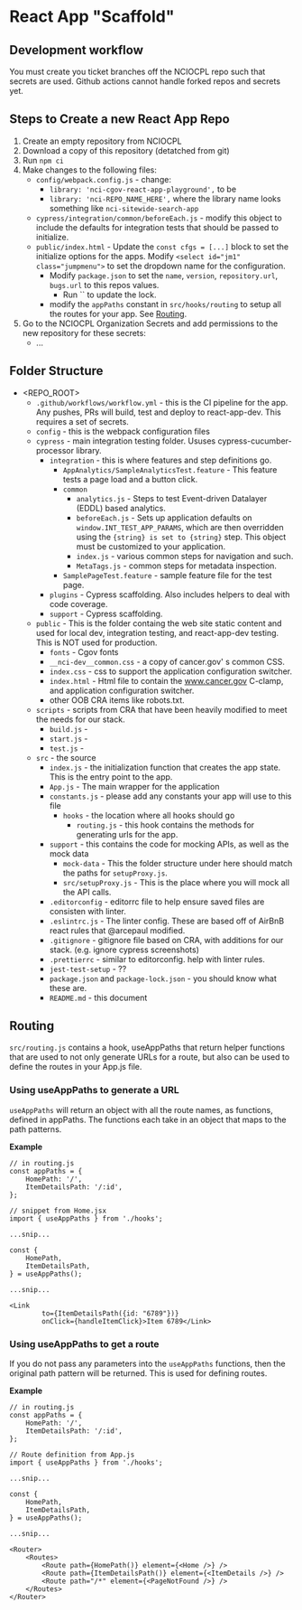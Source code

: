# React App "Scaffold"

## Development workflow
You must create you ticket branches off the NCIOCPL repo such that secrets are used. Github actions cannot handle forked repos and secrets yet.

## Steps to Create a new React App Repo
1. Create an empty repository from NCIOCPL
1. Download a copy of this repository (detatched from git)
1. Run `npm ci`
2. Make changes to the following files:
   * `config/webpack.config.js` - change:
     - `library: 'nci-cgov-react-app-playground',` to be
     - `library: 'nci-REPO_NAME_HERE',` where the library name looks something like `nci-sitewide-search-app`
   * `cypress/integration/common/beforeEach.js` - modify this object to include the defaults for integration tests that should be passed to initialize.
   * `public/index.html` - Update the `const cfgs = [...]` block to set the initialize options for the apps. Modify `<select id="jm1" class="jumpmenu">` to set the dropdown name for the configuration.
	 * Modify `package.json` to set the `name`, `version`, `repository.url`, `bugs.url` to this repos values.
	   * Run `` to update the lock.
	 * modify the `appPaths` constant in `src/hooks/routing` to setup all the routes for your app. See [Routing](#routing).
1. Go to the NCIOCPL Organization Secrets and add permissions to the  new repository for these secrets:
   * ...

## Folder Structure
* <REPO_ROOT>
  * `.github/workflows/workflow.yml` - this is the CI pipeline for the app. Any pushes, PRs will build, test and deploy to react-app-dev. This requires a set of secrets.
  * `config` - this is the webpack configuration files
  * `cypress` - main integration testing folder. Ususes cypress-cucumber-processor library.
    * `integration` - this is where features and step definitions go.
      * `AppAnalytics/SampleAnalyticsTest.feature` - This feature tests a page load and a button click.
      * `common`
        * `analytics.js` - Steps to test Event-driven Datalayer (EDDL) based analytics.
        * `beforeEach.js` - Sets up application defaults on `window.INT_TEST_APP_PARAMS`, which are then overridden using the `{string} is set to {string}` step. This object must be customized to your application.
        * `index.js` - various common steps for navigation and such.
        * `MetaTags.js` - common steps for metadata inspection.
      * `SamplePageTest.feature` - sample feature file for the test page.
    * `plugins` - Cypress scaffolding. Also includes helpers to deal with code coverage.
    * `support` - Cypress scaffolding.
  * `public` - This is the folder containg the web site static content and used for local dev, integration testing, and react-app-dev testing. This is NOT used for production.
    * `fonts` - Cgov fonts
    * `__nci-dev__common.css` - a copy of cancer.gov'
    s common CSS.
    * `index.css` - css to support the application configuration switcher.
    * `index.html` - Html file to contain the www.cancer.gov C-clamp, and application configuration switcher.
    * other OOB CRA items like robots.txt.
  * `scripts` - scripts from CRA that have been heavily modified to meet the needs for our stack.
    * `build.js` -
    * `start.js` -
    * `test.js` -
  * `src` - the source
    * `index.js` - the initialization function that creates the app state. This is the entry point to the app.
    * `App.js` - The main wrapper for the application
    * `constants.js` - please add any constants your app will use to this file
		* `hooks` - the location where all hooks should go
		  * `routing.js` - this hook contains the methods for generating urls for the app.
	* `support` - this contains the code for mocking APIs, as well as the mock data
	  * `mock-data` - This the folder structure under here should match the paths for `setupProxy.js`.
	  * `src/setupProxy.js` - This is the place where you will mock all the API calls.
	* `.editorconfig` - editorrc file to help ensure saved files are consisten with linter.
	* `.eslintrc.js` - The linter config. These are based off of AirBnB react rules that @arcepaul modified.
	* `.gitignore` - gitignore file based on CRA, with additions for our stack. (e.g. ignore cypress screenshots)
	* `.prettierrc` - similar to editorconfig. help with linter rules.
	* `jest-test-setup` - ??
	* `package.json` and `package-lock.json` - you should know what these are.
	* `README.md` - this document

## Routing
`src/routing.js` contains a hook, useAppPaths that return helper functions that are used to not only generate URLs for a route, but also can be used to define the routes in your App.js file.

### Using useAppPaths to generate a URL
`useAppPaths` will return an object with all the route names, as functions, defined in appPaths. The functions each take in an object that maps to the path patterns.

**Example**
```
// in routing.js
const appPaths = {
	HomePath: '/',
	ItemDetailsPath: '/:id',
};

// snippet from Home.jsx
import { useAppPaths } from './hooks';

...snip...

const {
	HomePath,
	ItemDetailsPath,
} = useAppPaths();

...snip...

<Link
		to={ItemDetailsPath({id: "6789"})}
		onClick={handleItemClick}>Item 6789</Link>
```

### Using useAppPaths to get a route
If you do not pass any parameters into the `useAppPaths` functions, then the original path pattern will be returned. This is used for defining routes.

**Example**
```
// in routing.js
const appPaths = {
	HomePath: '/',
	ItemDetailsPath: '/:id',
};

// Route definition from App.js
import { useAppPaths } from './hooks';

...snip...

const {
	HomePath,
	ItemDetailsPath,
} = useAppPaths();

...snip...

<Router>
	<Routes>
		<Route path={HomePath()} element={<Home />} />
		<Route path={ItemDetailsPath()} element={<ItemDetails />} />
		<Route path="/*" element={<PageNotFound />} />
	</Routes>
</Router>
```

